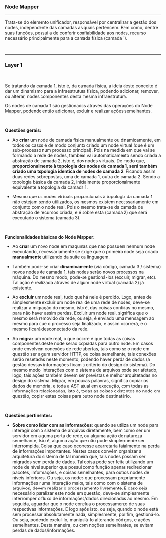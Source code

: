 
### <b>Node Mapper</b>

****

Trata-se do elemento unificador, responsável por centralizar a gestão dos nodes, independente das camadas as quais pertencem. Bem como, dentre suas funções, possui a de conferir confiabilidade aos nodes, recurso necessário principalmente para a camada física (camada 1).

<br>

****
### <b>Layer 1</b>

<br>

Se tratando da camada 1, isto é, da camada física, a ideia deste conceito é dar um dinamismo para a infraestrutura física, podendo adicionar, remover, ou alterar, nodes componentes desta mesma infraestrutura.

Os nodes de camada 1 são gestionados através das operações do Node Mapper, podendo então adicionar, excluir e realizar ações semelhantes.

<br>

<b>Questões gerais:</b>

- Ao <b>criar</b> um node de camada física manualmente ou dinamicamente, em todos os casos é de modo conjunto criado um node virtual (que é um sub-processo num processo principal). Pois na medida em que vai se formando a rede de nodes, também vai automaticamento sendo criada a abstração de camada 2, isto é, dos nodes virtuais. De modo que, <b>proporcionalmente à topologia dos nodes de camada 1, será também criado uma topologia identica de nodes de camada 2.</b> Ficando assim duas redes sobrepostas, uma de camada 1, outra de camada 2. Sendo a topologia básica da camada 2, inicialmente proporcionalmente equivalente a topologia da camada 1. 

- Mesmo que os nodes virtuais proporcionais à topologia da camada 1 não estejam sendo utilizados, os mesmos existem necessariamente em conjunto com o node real. Pois o mesmo trata-se da camada de abstração de recursos criada, e é sobre esta (camada 2) que será executado o sistema (camada 3).

<br>

<b>Funcionalidades básicas do Node Mapper:</b>

- Ao <b>criar</b> um novo node em máquinas que não possuem nenhum node executando, necessariamente se exige que o primeiro node seja criado <b>manualmente</b> utilizando da suite da linguagem.

- Também pode-se criar <b>dinamicamente</b> (via código, camada 3 / sistema) novos nodes de camada 1, tais nodes serão novos processos na máquina. Do mesmo modo, pode-se gestioná-los (excluir, migrar, etc). Tal ação é realizada através de algum node virtual (camada 2) já existente.
  
- Ao <b>excluir</b> um node real, tudo que há nele é perdido. Logo, antes de simplesmente excluir um node real de uma rede de nodes, deve-se realizar a migração do mesmo, isto é, das coisas contidas no mesmo, para não haver assim perdas. Excluir um node real, significa que o mesmo será removido da rede, ou seja, é enviado uma mensagem ao mesmo para que o processo seja finalizado, e assim ocorrerá, e o mesmo ficará desconectado da rede.

- Ao <b>migrar</b> um node real, o que ocorre é que todas as coisas componentes deste node serão copiadas para outro node. Em casos onde envolvem conexões de rede abertas, tais como se o node em questão ser algum servidor HTTP, ou coisa semelhante, tais conexões serão resetadas neste momento, podendo haver perda de dados (a gestão dessas informações ficam a critério do design do sistema). Do mesmo modo, interações com o sistema de arquivos pode ser afetado, logo, tais ações também devem ser previstas e melhor arquitetadas no design do sistema. Migrar, em poucas palavras, significa copiar os dados de memória, e toda a AST atual em execução, com todas as informações relacionadas, isto é, todas as coisas existentes no node em questão, copiar estas coisas para outro node destinatário.

<br>

<b>Questões pertinentes:</b>

- <b>Sobre como lidar com as informações</b>: quando se utiliza um node para interagir com o sistema de arquivos diretamente, bem como ser um servidor em alguma porta de rede, ou alguma ação de natureza semelhante, isto é, alguma ação que não pode simplesmente ser interrompida. Coisa que caso ocorresse acarretaria fatalmente na perda de informações importantes. Nestes casos convêm organizar a arquitetura do sistema de tal maneira que, tais nodes possam ser migrados sem perda de dados. Tal coisa pode ser feita utilizando um node de nível superior que possui como função apenas redirecionar pacotes, informações, e coisas semelhantes, para outros nodes de níveis inferiores. Ou seja, os nodes que processam propriamente informações numa interação maior, tais como com o sistema de arquivos, devem realizar o processamento livremente. E caso seja necessário paralizar este node em questão, deve-se simplesmente interromper o fluxo de informações/dados direcionados ao mesmo. Em seguida, aguardar que o node conclua o processamento de suas respectivas informações. E logo após isto, ou seja, quando o node está sem processar absolutamente nada, simplesmente, por fim, gestioná-lo. Ou seja, podendo excluí-lo, manipulá-lo alterando códigos, e ações semelhantes. Desta maneira, ou com noções semelhantes, se evitam perdas de dados/informações.




